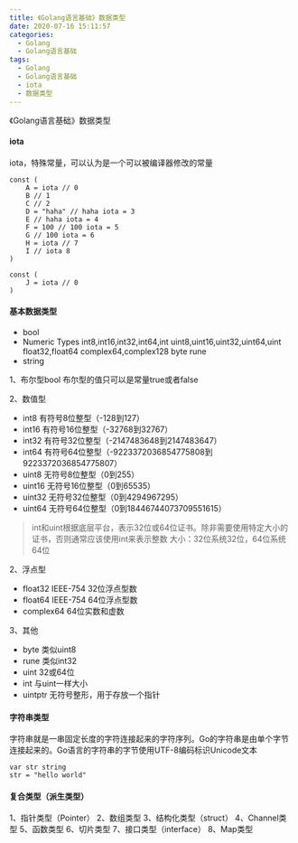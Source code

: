 ```yaml
---
title: 《Golang语言基础》数据类型
date: 2020-07-16 15:11:57
categories:
  - Golang
  - Golang语言基础
tags:
  - Golang
  - Golang语言基础
  - iota
  - 数据类型
---
```


《Golang语言基础》数据类型
<!--more-->

#### iota
iota，特殊常量，可以认为是一个可以被编译器修改的常量
```
const (
	A = iota // 0
	B // 1
	C // 2
	D = "haha" // haha iota = 3
	E // haha iota = 4
	F = 100 // 100 iota = 5
	G // 100 iota = 6
	H = iota // 7
	I // iota 8
)

const (
	J = iota // 0
)
```

#### 基本数据类型
- bool
- Numeric Types
		int8,int16,int32,int64,int
		uint8,uint16,uint32,uint64,uint
		float32,float64
		complex64,complex128
		byte
		rune
- string

1、布尔型bool
布尔型的值只可以是常量true或者false

2、数值型
- int8
有符号8位整型（-128到127）
- int16
有符号16位整型（-32768到32767）
- int32
有符号32位整型（-2147483648到2147483647）
- int64
有符号64位整型（-9223372036854775808到9223372036854775807）
- uint8
无符号8位整型（0到255）
- uint16
无符号16位整型（0到65535）
- uint32
无符号32位整型（0到4294967295）
- uint64
无符号64位整型（0到18446744073709551615）

> int和uint根据底层平台，表示32位或64位证书。除非需要使用特定大小的证书，否则通常应该使用int来表示整数
> 大小：32位系统32位，64位系统64位

2、浮点型
- float32
IEEE-754 32位浮点型数
- float64
IEEE-754 64位浮点型数
- complex64
64位实数和虚数

3、其他
- byte
类似uint8
- rune
类似int32
- uint
32或64位
- int
与uint一样大小
- uintptr
无符号整形，用于存放一个指针

#### 字符串类型
字符串就是一串固定长度的字符连接起来的字符序列。Go的字符串是由单个字节连接起来的。Go语言的字符串的字节使用UTF-8编码标识Unicode文本
```
var str string
str = "hello world"
```

#### 复合类型（派生类型）
1、指针类型（Pointer）
2、数组类型
3、结构化类型（struct）
4、Channel类型
5、函数类型
6、切片类型
7、接口类型（interface）
8、Map类型
